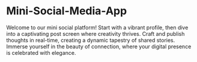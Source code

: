 # Mini-Social-Media-App
 Welcome to our mini social platform! Start with a vibrant profile, then dive into a captivating post screen where creativity thrives. Craft and publish thoughts in real-time, creating a dynamic tapestry of shared stories. Immerse yourself in the beauty of connection, where your digital presence is celebrated with elegance.
